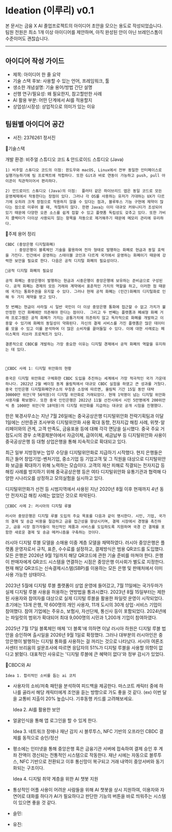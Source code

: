 # Ideation (이루리) v0.1

본 문서는 금융 X AI 졸업프로젝트의 아이디어 초안을 모으는 용도로 작성되었습니다.
팀원 전원은 최소 1개 이상 아이디어를 제안하며, 아직 완성된 안이 아닌 브레인스톰이 수준이어도 괜찮습니다. 

---

## 아이디어 작성 가이드
- 제목: 아이디어 한 줄 요약
- 기술 스택 후보: 사용할 수 있는 언어, 프레임워크, 툴
- 생소한 개념설명: 기술 용어/방법 간단 설명
- 선행 연구/필요성: 왜 필요한지, 참고할만한 사례
- AI 활용 부분: 어떤 단계에서 AI를 적용할지
- 상업성/시장성: 상업적으로 의미가 있는 이유

## 팀원별 아이디어 공간
- 서진:
  <Ideation> 
		2376261 정서진

🎵기술스택

개발 환경: 비주얼 스튜디오 코드 & 안드로이드 스튜디오 (Java)

	1) 비주얼 스튜디오 코드의 이점: 윈도우와 macOS, Linux에서 전부 동일한 인터페이스로 실행가능하기에 팀 프로젝트에 적합하다. 또한 Git과 바로 연동이 가능하고 push, pull 아이콘이 직관적이어서 편리하다.

	2) 안드로이드 스튜디오 (Java)의 이점:  플러터 같은 하이브리드 앱은 동일 코드로 모든 운영체제에서 작동한다는 장점이 있다. 그러나 각 OS를 사용하는 유저가 가대하는 UX가 다르기에 오히려 크게 장점으로 작용하지 않을 수 있다는 점과, 블루투스 기능 구현에 제약이 많다는 점으로 미루어 볼 때, 적절하지 않다. 한편 Java는 이미 대규모 커뮤니티가 조성되어 있기 때문에 다양한 오픈 소스를 쉽게 접할 수 있고 플랫폼 독립성도 갖추고 있다. 또한 가비지 콜렉터가 더이상 사용되지 않는 항목을 자동으로 제거해주기 때문에 메모리 관리에 유리하다. 

🎵주제 용어 정리

	CBDC (중앙은행 디지털화폐)
		: 중앙은행이 블록체인 기술을 활용하여 전자 형태로 발행하는 화폐로 현금과 동일 효력을 가진다. 민간에서 운영하는 스테이블 코인과 다르게 국가에서 운영하는 화폐이기 때문에 강력한 보안을 필요로 한다. 다음은 공적 디지털 화폐의 필요성이다.

	📌공적 디지털 화폐의 필요성

	공적 화폐는 중앙은행이 발행하는 현금과 시중은행이 중앙은행에 보유하는 준비금으로 구성된다. 공적 화폐는 경제의 모든 거래와 계약에서 표준적인 가치의 역할을 하고, 이러한 점 때문에 국가는 통화주권을 유지할 수 있다. 그러나 현재 공적 화폐는 (민간)화폐의 디지털화로 인해 두 가지 제약을 받고 있다.

 	첫 번째는 현금이 사라질 시 일반 국민이 더 이상 중앙은행 통화에 접근할 수 없고 가치가 불안정한 민간 화폐에만 의존해야 한다는 점이다.  그리고 두 번째는 플랫폼과 폐쇄형 화폐 거래 프로그램은 공적 화폐가 가지는 공통가치에 의존하지 않고 독자적으로 화폐를 개발하고 이용할 수 있기에 화폐의 동일성이 약화된다. 자신의 결제 서비스를 가진 플랫폼은 많은 데이터를 모을 수 있고 이를 분석하여 더 많은 소비자를 끌어들일 수 있다. 이에 대한 사례로는 페이스북의 리브라 프로젝트가 있다. 

	결론적으로 CBDC를 개발하는 가장 중요한 이유는 디지털 경제에서 공적 화폐의 역할을 유지하는 데 있다. 



	📌CBDC 사례 1: 디지털 위안화의 현황
	
	중국은 디지털 위안화로 구체화한 CBDC 도입을 추진하는 세계에서 가장 적극적인 국가 가운데 하나다. 2022년 2월 베이징 동계 올림픽에서 대규모 CBDC 실험을 하였고 큰 성과를 거뒀다. 중국 인민은행 디지털화폐연구소의 무창춘 소장에 따르면, 올림픽 기간 15일 동안 대략 30000만 위안(약 56억원)이 디지털 위안화로 거래되었다. 현재 1억명이 넘는 디지털 위안화 사용자를 확보했다. 또한 중국 인민은행은 2022년 11월 선전시에서 시민 5만명에게 200위안씩 총 1000만 위안(약 18억원)의 디지털 위안화를 지급하는 대규모 공개 시험을 진행했다. 

한은 북경사무소는 지난 7월 26일에는 중국공상은행 디지털위안화 전략기획팀과 이달 1일에는 신만증권 조사부와 디지털위안화 사용 확대 동향, 전자지갑 해킹 사례, 위챗･알리페이와의 관계, 고객 만족도, 금융포용 등에 대해 각각 면담을 실시했다. 중국 주요 거점도시의 경우 소액결제분야에서 자금이체, 급여이체, 세금납부 등 디지털위안화 사용이 중국공상은행 등 대형 상업은행을 통해 지속적으로 확대되고 있다.

최근 일부 지방정부는 업무 수당을 디지털위안화로 지급하기 시작했다. 현지 은행들은 최근 들어 창업기업･벤처기업, 중소기업 등 기업고객 및 그 직원을 대상으로 디지털위안화 보급을 확대하기 위해 노력하는 모습이다. 고객의 재산 피해로 직결되는 전자지갑 등 해킹 사례를 방지하기 위해 중국공상은행 등은 여타 디지털위안화 유통기관과 협력해 다양한 시나리오를 상정하고 모의실험을 실시하고 있다.

디지털위안화가 선전 등 시범지역에서 사용된 지난 2020년 8월 이후 현재까지 4년 동안 전자지갑 해킹 사례는 없었던 것으로 파악된다.

	📌CBDC 사례 2: 러시아의 디지털 루블
	
	러시아 중앙은행은 디지털 루블 도입의 주요 목표를 다음과 같이 명시한다. 시민, 기업, 국가의 결제 및 송급 비용을 절감하고 금융 접근성을 향상시키며, 결제 시장에서 경쟁을 촉진하고, 금융 시장 참가자들이 혁신적인 제품과 서비스를 도입하도록 지원하며 국경 간 결제를 포함한 새로운 결제 및 송금 메커니즘을 구축하는 것이다.

러시아 디지털 루블 모델을 소매용 이중 계층 모델을 채택하였다. 러시아 중앙은행은 플랫폼 운영자로서 규칙, 표준, 수수료를 설정하고, 결제방식은 범용 QR코드를 도입했다. 모든 은행은 2026년 9월 1일까지 해당 QR코드에 관한 기술 준비를 마쳐야 한다. 은행이 판매자에게 QR코드 시스템을 연결하는 시점은 중앙은행 이사회가 별도로 지정한다. 현재 해당 QR코드는 신속결제시스템(SBP)를 이용하는 모든 은행 및 판매처에서 이미 사용 가능한 상태이다.

2023년 5월에 디지털 루블 플랫폼이 상업 운영에 들어갔고, 7월 11일에는 국가두마가 실제 디지털 루블 사용을 허용하는 연방법을 통과시켰다. 2023년 8월 15일부터는 제한된 사용자와 참여자를 대상으로 실제 디지털 루블을 활용한 파일럿 운영이 시작되었다. 초기에는 13개 은행, 약 600명의 개인 사용자, 11개 도시의 30개 상업･서비스 기업이 참여했다. 참여 기업에는 주유소, 보험사, 자선단체, 통신사 등이 포함되었다. 2024년에는 파일럿의 범위가 확대되어 최대 9,000명의 시민과 1,200개 기업이 참여하였다.

2025년 7월 17일 블록체인 매체 '더 블록'에 의하면 이날 러시아 하원은 디지털 루블 법안을 승인하며 출시일을 2026년 9월 1일로 확정했다. 그러나 대부분의 러시아인은 중앙은행이 발행하는 디지털 통화를 사용하는 걸 꺼리는 것으로 나타났다. 서시아 여론조사센터 브리움의 설문조사에 따르면 응답자의 51%가 디지털 루블을 사용할 의향이 없다고 밝혔다. 대표적인 사유로는 '디지털 루블에 큰 혜택이 없다'와 정부 감시가 있었다.  

🎵CBDC와 AI

	Idea 1. 합리적인 소비를 돕는 ai 코치

- 사용자의 소비/저축 패턴을 분석하여 피드백을 제공한다. 마스코트 캐릭터 중에 하나를 골라서 해당 캐릭터에게 조언을 듣는 방향으로 가도 좋을 것 같다. 
	(ex) 이번 달을 교통비 지출이 20% 높습니다. 기후동행 카드를 고려해보세요.

	Idea 2. AI를 활용한 보안

- 얼굴인식을 통해 앱 로그인을 할 수 있게 한다. 

	Idea 3. 네트워크 장애나 재난 감지 시 블루투스, NFC 기반의 오프라인 CBDC 결제를 동적으로 승인/정산 

- 평소에는 인터넷을 통해 중앙은행 혹은 금융기관 서버에 접속하여 결제 승인 후 계좌 잔액이 갱신되는 전통적인 시스템으로 작동한다. 재난 시에는 자동으로 블루투스, NFC 기반으로 전환되고 이후 통신망이 복구되고 거래 내역이 중앙서버와 동기화되는 구조이다. 

	Idea 4. 디지털 취약 계층을 위한 AI 챗봇 지원

- 통상적인 어플 사용이 어려운 사람들을 위해 AI 챗봇을 상시 지원하여, 이용자와 자연어로 대화를 하다가 AI가 필요하다고 판단한 기능의 버튼을 바로 띄워주는 시스템이 있으면 좋을 것 같다. 
- 슬민:
- 유진: 
